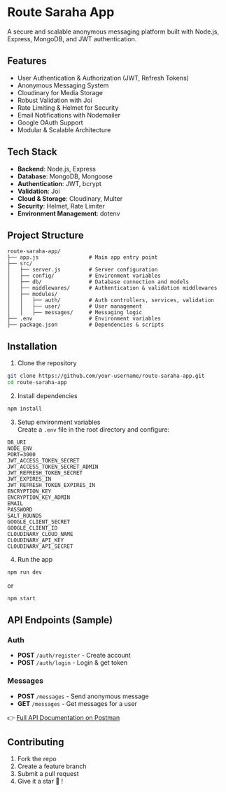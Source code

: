 
# Route Saraha App

A secure and scalable anonymous messaging platform built with Node.js, Express, MongoDB, and JWT authentication.

## Features

- User Authentication & Authorization (JWT, Refresh Tokens)
- Anonymous Messaging System
- Cloudinary for Media Storage
- Robust Validation with Joi
- Rate Limiting & Helmet for Security
- Email Notifications with Nodemailer
- Google OAuth Support
- Modular & Scalable Architecture

## Tech Stack

- **Backend**: Node.js, Express
- **Database**: MongoDB, Mongoose
- **Authentication**: JWT, bcrypt
- **Validation**: Joi
- **Cloud & Storage**: Cloudinary, Multer
- **Security**: Helmet, Rate Limiter
- **Environment Management**: dotenv

## Project Structure

```
route-saraha-app/
├── app.js                # Main app entry point
├── src/
│   ├── server.js         # Server configuration
│   ├── config/           # Environment variables
│   ├── db/               # Database connection and models
│   ├── middlewares/      # Authentication & validation middlewares
│   ├── modules/
│   │   ├── auth/         # Auth controllers, services, validation
│   │   ├── user/         # User management
│   │   ├── messages/     # Messaging logic
├── .env                  # Environment variables
├── package.json          # Dependencies & scripts
```

## Installation

1. Clone the repository
```bash
git clone https://github.com/your-username/route-saraha-app.git
cd route-saraha-app
```

2. Install dependencies
```bash
npm install
```

3. Setup environment variables  
Create a `.env` file in the root directory and configure:

```
DB_URI
NODE_ENV
PORT=3000
JWT_ACCESS_TOKEN_SECRET
JWT_ACCESS_TOKEN_SECRET_ADMIN
JWT_REFRESH_TOKEN_SECRET
JWT_EXPIRES_IN
JWT_REFRESH_TOKEN_EXPIRES_IN
ENCRYPTION_KEY
ENCRYPTION_KEY_ADMIN
EMAIL
PASSWORD
SALT_ROUNDS
GOOGLE_CLIENT_SECRET
GOOGLE_CLIENT_ID
CLOUDINARY_CLOUD_NAME
CLOUDINARY_API_KEY
CLOUDINARY_API_SECRET
```

4. Run the app
```bash
npm run dev
```
or
```bash
npm start
```

## API Endpoints (Sample)

### Auth
- **POST** `/auth/register` - Create account
- **POST** `/auth/login` - Login & get token

### Messages
- **POST** `/messages` - Send anonymous message
- **GET** `/messages` - Get messages for a user

👉 [Full API Documentation on Postman](https://documenter.getpostman.com/view/37358976/2sB3HetNeK)

## Contributing

1. Fork the repo
2. Create a feature branch
3. Submit a pull request
4. Give it a star 🥹 !
